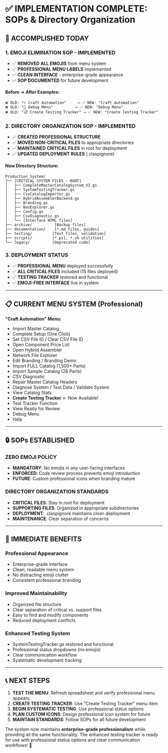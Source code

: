 # ✅ IMPLEMENTATION COMPLETE: SOPs & Directory Organization

## 🎯 ACCOMPLISHED TODAY

### 1. **EMOJI ELIMINATION SOP - IMPLEMENTED**
- ✅ **REMOVED ALL EMOJIS** from menu system
- ✅ **PROFESSIONAL MENU LABELS** implemented
- ✅ **CLEAN INTERFACE** - enterprise-grade appearance
- ✅ **SOP DOCUMENTED** for future development

#### Before → After Examples:
```
❌ OLD: "⚡ Craft Automation"     → ✅ NEW: "Craft Automation"
❌ OLD: "🔧 Debug Menu"          → ✅ NEW: "Debug Menu"  
❌ OLD: "📋 Create Testing Tracker" → ✅ NEW: "Create Testing Tracker"
```

### 2. **DIRECTORY ORGANIZATION SOP - IMPLEMENTED**
- ✅ **CREATED PROFESSIONAL STRUCTURE**
- ✅ **MOVED NON-CRITICAL FILES** to appropriate directories
- ✅ **MAINTAINED CRITICAL FILES** in root for deployment
- ✅ **UPDATED DEPLOYMENT RULES** (.claspignore)

#### New Directory Structure:
```
Production_System/
├── [CRITICAL SYSTEM FILES - ROOT]
│   ├── CompleteMasterCatalogSystem_V2.gs
│   ├── SystemTestingTracker.gs
│   ├── CsvCatalogImporter.gs
│   ├── HybridAssemblerBackend.gs
│   ├── Branding.gs
│   ├── NasExplorer.gs
│   ├── Config.gs
│   ├── CsvDiagnostic.gs
│   └── [Interface HTML files]
├── archive/          [Backup files]
├── documentation/    [*.md files, guides]  
├── testing/         [Test files, validation]
├── scripts/         [*.ps1, *.sh utilities]
└── legacy/          [Deprecated code]
```

### 3. **DEPLOYMENT STATUS**
- ✅ **PROFESSIONAL MENU** deployed successfully
- ✅ **ALL CRITICAL FILES** included (15 files deployed)
- ✅ **TESTING TRACKER** restored and functional
- ✅ **EMOJI-FREE INTERFACE** live in system

---

## 📋 CURRENT MENU SYSTEM (Professional)

**"Craft Automation" Menu:**
- Import Master Catalog
- Complete Setup (One Click)
- Set CSV File ID / Clear CSV File ID
- Open Component Price List
- Open Hybrid Assembler
- Network File Explorer
- Edit Branding / Branding Demo
- Import FULL Catalog (1,500+ Parts)
- Import Sample Catalog (28 Parts)
- CSV Diagnostic
- Repair Master Catalog Headers
- Diagnose System / Test Data / Validate System
- View Catalog Stats
- **Create Testing Tracker** ← Now Available!
- Test Tracker Function
- View Ready for Review
- Debug Menu
- Help

---

## 🔒 SOPs ESTABLISHED

### **ZERO EMOJI POLICY**
- **MANDATORY**: No emojis in any user-facing interfaces
- **ENFORCED**: Code review process prevents emoji introduction
- **FUTURE**: Custom professional icons when branding mature

### **DIRECTORY ORGANIZATION STANDARDS**
- **CRITICAL FILES**: Stay in root for deployment
- **SUPPORTING FILES**: Organized in appropriate subdirectories
- **DEPLOYMENT**: .claspignore maintains clean deployment
- **MAINTENANCE**: Clear separation of concerns

---

## 🚀 IMMEDIATE BENEFITS

### **Professional Appearance**
- Enterprise-grade interface
- Clean, readable menu system
- No distracting emoji clutter
- Consistent professional branding

### **Improved Maintainability**
- Organized file structure
- Clear separation of critical vs. support files
- Easy to find and modify components
- Reduced deployment conflicts

### **Enhanced Testing System**
- SystemTestingTracker.gs restored and functional
- Professional status dropdowns (no emojis)
- Clear communication workflow
- Systematic development tracking

---

## 📞 NEXT STEPS

1. **TEST THE MENU**: Refresh spreadsheet and verify professional menu appears
2. **CREATE TESTING TRACKER**: Use "Create Testing Tracker" menu item
3. **BEGIN SYSTEMATIC TESTING**: Use professional status options
4. **PLAN CUSTOM ICONS**: Design professional icon system for future
5. **MAINTAIN STANDARDS**: Follow SOPs for all future development

The system now maintains **enterprise-grade professionalism** while providing all the same functionality. The enhanced testing tracker is ready for use with professional status options and clear communication workflows! 🎯
